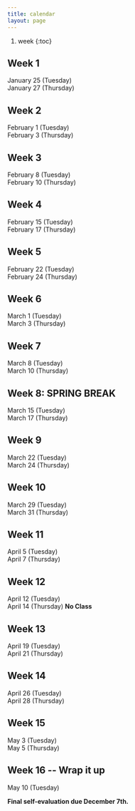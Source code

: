 ```yaml
---
title: calendar
layout: page
---
```


1. week
{:toc}


## Week 1 

January 25 (Tuesday)  
January 27 (Thursday)  

## Week 2 

February 1 (Tuesday)  
February 3 (Thursday)  

## Week 3 

February 8 (Tuesday)  
February 10 (Thursday)  

## Week 4 

February 15 (Tuesday)  
February 17 (Thursday)  

## Week 5 

February 22 (Tuesday)  
February 24 (Thursday)  

## Week 6 

March 1 (Tuesday)  
March 3 (Thursday)  

## Week 7

March 8 (Tuesday)  
March 10 (Thursday)  

## Week 8: SPRING BREAK

March 15 (Tuesday)  
March 17 (Thursday)  

## Week 9

March 22 (Tuesday)  
March 24 (Thursday)  

## Week 10

March 29 (Tuesday)  
March 31 (Thursday)  

## Week 11

April 5 (Tuesday)  
April 7 (Thursday)  

## Week 12

April 12 (Tuesday)  
April 14 (Thursday) **No Class** 

## Week 13

April 19 (Tuesday)  
April 21 (Thursday)  

## Week 14

April 26 (Tuesday)  
April 28 (Thursday)  

## Week 15

May 3 (Tuesday)  
May 5 (Thursday)  

## Week 16 -- Wrap it up

May 10 (Tuesday)  



**Final self-evaluation due December 7th.**
